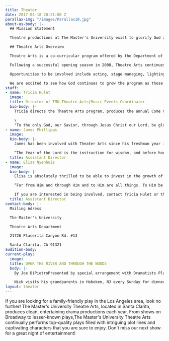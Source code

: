 ```yaml
---
title: Theater
date: 2017-04-18 20:21:00 Z
parallax-img: "/images/Parallax10.jpg"
about-us-body: |-
  ## Mission Statement

  Theatre productions at The Master's University exist to glorify God and impact our community through thoughtful and excellent presentation of plays or musicals and by enjoying human creativity as a reflection of The Creator as becomes a child of God.

  ## Theatre Arts Overview

  Theatre Arts is a co-curricular program offered by the Department of Music, designed to give training and expression in the performing arts along-side any major at the university. Theatre Arts has been dubbed "The People's Theatre." Its participants and contributors span across all disciplines, dorms, and interests at TMU. As a co-curricular program, any participating students can receive repeating credits in either theatre arts or production techniques and this will be reflected on their transcripts.

  Following a successful opening season in 2008, Theatre Arts continues to be an amazing tool in the hands of the Lord in so many lives. We have seen the Lord display Himself in remarkable ways, showing how even a school play can be eternally significant. Lives are being changed, perspectives altered, and love for the Lord and each other continues to grow. Our productions beautifully illustrate how life is a precious gift that must be used for God's glory and His purpose; it should not be wasted!

  Opportunities to be involved include acting, stage managing, lighting, sound, scenery design, costuming, and makeup. Our commitment to the process as much as the product enables us to have an others-focused theatre program and this dedication pervades all of these areas as we strive together to serve one another using our varied giftedness.

  We are excited to see how God continues to grow the program as those involved seek to serve and honor Him first and foremost through the medium of good theatre as a gift to the audience with no compromise of who we are as children of God.
staff:
- name: Tricia Hulet
  image: 
  title: Director of TMU Theatre Arts|Music Events Coordinator
  bio-body: |-
    Tricia directs the Theatre Arts program, produces the annual Come ChristmasSing concerts series, and manages all concerts, recitals, and events through the Music Department. She is a graduate of The Master's College (MA Biblical Counseling; BA Biblical Counseling/minor in Music), where she studied voice and was extensively involved in musical theatre. She has held leading roles in several major productions including Hodel in "Fiddler on the Roof", and Marry Lennox in the musical version of "The Secret Garden". Tricia values the performing arts as a means to reflect the Creator and as a way to serve and impact the kingdom of God. She first began directing theatre in 2004 for a Christian high school; she was then brought on in 2007 to revive Theatre Arts as a part of the Music Department. Tricia has seen theatre arts function as a refining tool in many lives - shaping and sharpening hearts to live in light of the Gospel we have been graciously saved by - and used to build another example of biblical community that is a bright light to the watching world. Helping students round out their biblical worldview in the area of performing arts is a joy and blessing. Tricia and her husband, Dave - the Associate Dean of Students here at TMU, met here as students and are blessed to continue work at The Master's University together and be members of Grace Community Church.

    \
    "To the only God, our Savior, through Jesus Christ our Lord, be glory, majesty, dominion, and authority, before all time and now and forever. Amen." Jude 25
- name: James Phillipps
  image: 
  bio-body: |-
    James has been involved with Theater Arts since his freshman year in 2007. As a student at Master's, he participated in every show the revived department put on, beginning with the role of Merriman in "The Importance of Being Earnest" in 2007 and culminating with the lead role of Nick Cristano in "Over the River and Through the Woods" in 2011. During his time as a college student, James saw the Lord use theater in an incredible way to shape him as a Christian. He is grateful to be able to give back to the current students some of what he learned through TMU Theater. James currently serves as the Student Accounts Manager for the University and Seminary. He constantly tells people he has the privilege of working his dream job, and he hopes to continue serving in both Accounting and Theater for as long as the Lord lets him.

    “The fear of the Lord is the instruction for wisdom, and before honor comes humility” – Proverbs 15:33
  title: Assistant Director
- name: Elisa Nyenhuis
  image: 
  bio-body: |-
    Elisa is absolutely thrilled to be able to invest in the growth of the program that God has used to grow her over her four years of college. She graduated in May 2014 from Master's, majoring in Liberal Studies, and double-minoring in Bible and History. From a young age, she has enjoyed participating in both film and theatre productions. During her time at Master's, she acted in "The Man Who Came to Dinner" (Lorraine), "Meet Me in St. Louis" (Tootie), and "Cheaper by the Dozen" (Ernestine). Off the stage, she served as the student production assistant for "The Curious Savage", "Forever Plaid", and "Black Coffee". Through the distinctly Biblical philosophy of theatre that this program teaches, she has learned the treasure of a servant-hearted and Christ-centered focus. Her prayer is that God continues to be glorified through the efforts of this program both on and off stage.

    “For from Him and through Him and to Him are all things. To Him be the glory forever. Amen” Romans 11:36

    If you are interested in being involved, contact Tricia Hulet or the office staff at [theatre@masters.edu](mailto:theatre@masters.edu).
  title: Assistant Director
contact-body: |-
  Mailing Adress

  The Master's University

  Theatre Arts Department

  21726 Placerita Canyon Rd. #13

  Santa Clarita, CA 91321
audition-body: 
current-play:
  image: 
  title: OVER THE RIVER AND THROUGH THE WOODS
  body: |-
    By Joe DiPietroPresented by special arrangement with Dramatists Play Service, Inc. New York

    Nick visits his grandparents in Hoboken, NJ every Sunday for dinner. But what lengths will his grandparents go to keep him from moving to Seattle? As they plan blind dates and tempt him with never-ending, mouthwatering meals, Nick has to evaluate what is important in life and learn to count the cost of his decisions. This show promises gut-wrenching laughter and a story that pulls on your heartstrings and causes you to consider, along with Nick, what matters most in life.
layout: theater
---
```


If you are looking for a family-friendly play in the Los Angeles area, look no further! The Master's University Theatre Arts, located in Santa Clarita, produces clean, entertaining drama productions each year. From shows on Broadway to lesser-known plays,The Master's University Theatre Arts continually performs top-quality plays filled with intriguing plot lines and captivating characters that you are sure to enjoy. Don't miss our next show for a great night of entertainment!
